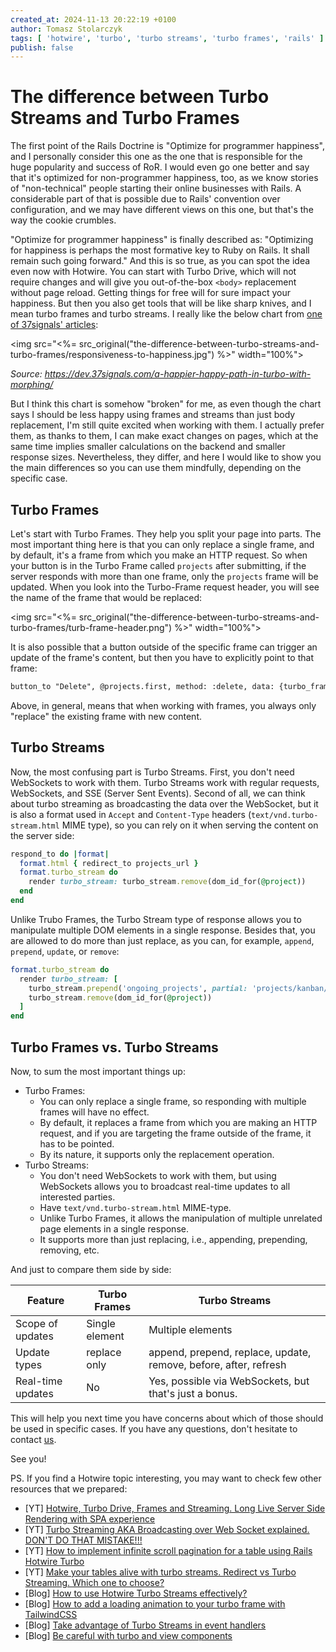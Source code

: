 ```yaml
---
created_at: 2024-11-13 20:22:19 +0100
author: Tomasz Stolarczyk
tags: [ 'hotwire', 'turbo', 'turbo streams', 'turbo frames', 'rails' ]
publish: false
---
```


# The difference between Turbo Streams and Turbo Frames

The first point of the Rails Doctrine is "Optimize for programmer happiness", and I personally
consider this one as the one that is responsible for the huge popularity and success of RoR. I would even go one better
and say that it's optimized for non-programmer happiness, too, as we know stories of "non-technical" people starting
their online businesses with Rails. A considerable part of that is possible due to Rails' convention over configuration,
and we may have different views on this one, but that's the way the cookie crumbles.

"Optimize for programmer happiness" is finally described as: "Optimizing for happiness is perhaps the most formative
key to Ruby on Rails. It shall remain such going forward." And this is so true, as you can spot the idea even now with
Hotwire. You can start with Turbo Drive, which will not require changes and will give you out-of-the-box `<body>`
replacement without page reload. Getting things for free will for sure impact your happiness. But then you also get
tools that will be like sharp knives, and I mean turbo frames and turbo streams. I really like the below chart from
[one of 37signals' articles](https://dev.37signals.com/a-happier-happy-path-in-turbo-with-morphing/):

<img src="<%= src_original("the-difference-between-turbo-streams-and-turbo-frames/responsiveness-to-happiness.jpg") %>" width="100%">

_Source: https://dev.37signals.com/a-happier-happy-path-in-turbo-with-morphing/_

But I think this chart is somehow "broken" for me, as even though the chart says I should be less happy using frames
and streams than just body replacement, I'm still quite excited when working with them. I actually prefer them, as
thanks to them, I can make exact changes on pages, which at the same time implies smaller calculations on the backend
and smaller response sizes. Nevertheless, they differ, and here I would like to show you the main differences so you
can use them mindfully, depending on the specific case.

## Turbo Frames

Let's start with Turbo Frames. They help you split your page into parts. The most important thing here is that you can
only replace a single frame, and by default, it's a frame from which you make an HTTP request. So when your button is
in the Turbo Frame called `projects` after submitting, if the server responds with more than one frame, only the
`projects` frame will be updated. When you look into the Turbo-Frame request header, you will see the name of the frame
that would be replaced:

<img src="<%= src_original("the-difference-between-turbo-streams-and-turbo-frames/turb-frame-header.png") %>" width="100%">

It is also possible that a button outside of the specific frame can trigger an update of the frame's content, but then
you have to explicitly point to that frame:

```html
button_to "Delete", @projects.first, method: :delete, data: {turbo_frame: "projects"}
```

Above, in general, means that when working with frames, you always only "replace" the existing frame with new content.

## Turbo Streams

Now, the most confusing part is Turbo Streams. First, you don't need WebSockets to work with them. Turbo Streams work
with regular requests, WebSockets, and SSE (Server Sent Events). Second of all, we can think about turbo streaming as
broadcasting the data over the WebSocket, but it is also a format used in `Accept` and `Content-Type` headers
(`text/vnd.turbo-stream.html` MIME type), so you can rely on it when serving the content on the server side:

```ruby
respond_to do |format| 
  format.html { redirect_to projects_url }
  format.turbo_stream do
    render turbo_stream: turbo_stream.remove(dom_id_for(@project))
  end
end
```

Unlike Trubo Frames, the Turbo Stream type of response allows you to manipulate multiple DOM elements in a single
response. Besides that, you are allowed to do more than just replace, as you can, for example, `append`, `prepend`,
`update`, or `remove`:

```ruby
format.turbo_stream do
  render turbo_stream: [
    turbo_stream.prepend('ongoing_projects', partial: 'projects/kanban/ongoing_project'),
    turbo_stream.remove(dom_id_for(@project))
  ]
end
```

## Turbo Frames vs. Turbo Streams

Now, to sum the most important things up:

* Turbo Frames:
  * You can only replace a single frame, so responding with multiple frames will have no effect.
  * By default, it replaces a frame from which you are making an HTTP request, and if you are targeting the frame outside of the frame, it has to be pointed.
  * By its nature, it supports only the replacement operation.
* Turbo Streams:
  * You don't need WebSockets to work with them, but using WebSockets allows you to broadcast real-time updates to all interested parties.
  * Have `text/vnd.turbo-stream.html` MIME-type.
  * Unlike Turbo Frames, it allows the manipulation of multiple unrelated page elements in a single response.
  * It supports more than just replacing, i.e., appending, prepending, removing, etc.

And just to compare them side by side:

| Feature           | Turbo Frames   | Turbo Streams                                                    |
|-------------------|----------------|------------------------------------------------------------------|
| Scope of updates  | Single element | Multiple elements                                                |
| Update types      | replace only   | append, prepend, replace, update, remove, before, after, refresh |
| Real-time updates | No             | Yes, possible via WebSockets, but that's just a bonus.           |

This will help you next time you have concerns about which of those should be used in specific cases. If you have any 
questions, don't hesitate to contact [us](mailto:dev@arkency.com).

See you!

PS. If you find a Hotwire topic interesting, you may want to check few other resources that we prepared:

* [YT] [Hotwire, Turbo Drive, Frames and Streaming. Long Live Server Side Rendering with SPA experience](https://www.youtube.com/watch?v=C8I8l5nlWIk)
* [YT] [Turbo Streaming AKA Broadcasting over Web Socket explained. DON'T DO THAT MISTAKE!!!](https://www.youtube.com/watch?v=4iCuPB3dhsM)
* [YT] [How to implement infinite scroll pagination for a table using Rails Hotwire Turbo](https://www.youtube.com/watch?v=khnKX5lqSdE)
* [YT] [Make your tables alive with turbo streams. Redirect vs Turbo Streaming. Which one to choose?](https://www.youtube.com/watch?v=hc1C0r4a1J4)
* [Blog] [How to use Hotwire Turbo Streams effectively?](https://blog.arkency.com/how-to-use-hotwire-turbo-streams-effectively/)
* [Blog] [How to add a loading animation to your turbo frame with TailwindCSS](https://blog.arkency.com/how-to-add-a-loading-animation-to-your-turbo-frame-with-tailwindcss/)
* [Blog] [Take advantage of Turbo Streams in event handlers](https://blog.arkency.com/take-advantage-of-turbo-streams-in-event-handlers/)
* [Blog] [Be careful with turbo and view components](https://blog.arkency.com/be-careful-with-turbo-and-view-components/)
